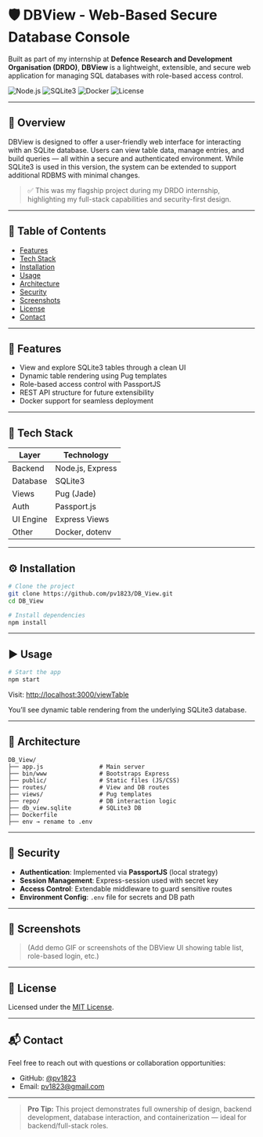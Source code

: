 # 🛡️ DBView - Web-Based Secure Database Console

Built as part of my internship at **Defence Research and Development Organisation (DRDO)**, **DBView** is a lightweight, extensible, and secure web application for managing SQL databases with role-based access control.

![Node.js](https://img.shields.io/badge/Node.js-Express-informational)
![SQLite3](https://img.shields.io/badge/Database-SQLite3-blue)
![Docker](https://img.shields.io/badge/Containerized-Yes-green)
![License](https://img.shields.io/badge/license-MIT-blue.svg)

---

## 📖 Overview

DBView is designed to offer a user-friendly web interface for interacting with an SQLite database. Users can view table data, manage entries, and build queries — all within a secure and authenticated environment. While SQLite3 is used in this version, the system can be extended to support additional RDBMS with minimal changes.

> ✅ This was my flagship project during my DRDO internship, highlighting my full-stack capabilities and security-first design.

---

## 📂 Table of Contents

- [Features](#features)
- [Tech Stack](#tech-stack)
- [Installation](#installation)
- [Usage](#usage)
- [Architecture](#architecture)
- [Security](#security)
- [Screenshots](#screenshots)
- [License](#license)
- [Contact](#contact)

---

## 🚀 Features

- View and explore SQLite3 tables through a clean UI
- Dynamic table rendering using Pug templates
- Role-based access control with PassportJS
- REST API structure for future extensibility
- Docker support for seamless deployment

---

## 🧱 Tech Stack

| Layer     | Technology      |
|-----------|------------------|
| Backend   | Node.js, Express |
| Database  | SQLite3          |
| Views     | Pug (Jade)       |
| Auth      | Passport.js      |
| UI Engine | Express Views    |
| Other     | Docker, dotenv    |

---

## ⚙️ Installation

```bash
# Clone the project
git clone https://github.com/pv1823/DB_View.git
cd DB_View

# Install dependencies
npm install
```

---

## ▶️ Usage

```bash
# Start the app
npm start
```

Visit: [http://localhost:3000/viewTable](http://localhost:3000/viewTable)

You’ll see dynamic table rendering from the underlying SQLite3 database.

---

## 🧠 Architecture

```
DB_View/
├── app.js                # Main server
├── bin/www               # Bootstraps Express
├── public/               # Static files (JS/CSS)
├── routes/               # View and DB routes
├── views/                # Pug templates
├── repo/                 # DB interaction logic
├── db_view.sqlite        # SQLite3 DB
├── Dockerfile
├── env → rename to .env
```

---

## 🔐 Security

- **Authentication**: Implemented via **PassportJS** (local strategy)
- **Session Management**: Express-session used with secret key
- **Access Control**: Extendable middleware to guard sensitive routes
- **Environment Config**: `.env` file for secrets and DB path

---

## 📸 Screenshots

> (Add demo GIF or screenshots of the DBView UI showing table list, role-based login, etc.)

---

## 📄 License

Licensed under the [MIT License](LICENSE).

---

## 📬 Contact

Feel free to reach out with questions or collaboration opportunities:

- GitHub: [@pv1823](https://github.com/pv1823)
- Email: [pv1823@gmail.com](mailto:pv1823@gmail.com)

---

> **Pro Tip:** This project demonstrates full ownership of design, backend development, database interaction, and containerization — ideal for backend/full-stack roles.